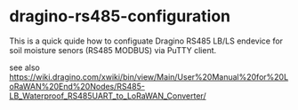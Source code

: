 # dragino-rs485-configuration
This is a quick quide how to configuate Dragino RS485 LB/LS endevice for soil moisture senors (RS485 MODBUS) via PuTTY client.



see also https://wiki.dragino.com/xwiki/bin/view/Main/User%20Manual%20for%20LoRaWAN%20End%20Nodes/RS485-LB_Waterproof_RS485UART_to_LoRaWAN_Converter/


